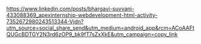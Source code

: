 https://www.linkedin.com/posts/bhargavi-suvvani-433088369_apexinternship-webdevelopment-html-activity-7352672980243513344-Vjdn?utm_source=social_share_send&utm_medium=android_app&rcm=ACoAAFtQUGcBDTGY2N3rd6zOP9_bk9fT7sZxXkE&utm_campaign=copy_link
